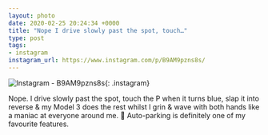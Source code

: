 ```yaml
---
layout: photo
date: 2020-02-25 20:24:34 +0000
title: "Nope I drive slowly past the spot, touch…"
type: post
tags:
- instagram
instagram_url: https://www.instagram.com/p/B9AM9pzns8s/
---
```


![Instagram - B9AM9pzns8s](https://colinseymour.co.uk/img/B9AM9pzns8s.jpg){: .instagram}

Nope. I drive slowly past the spot, touch the P when it turns blue, slap it into reverse & my Model 3 does the rest whilst I grin & wave with both hands like a maniac at everyone around me. 🤣 Auto-parking is definitely one of my favourite features.
